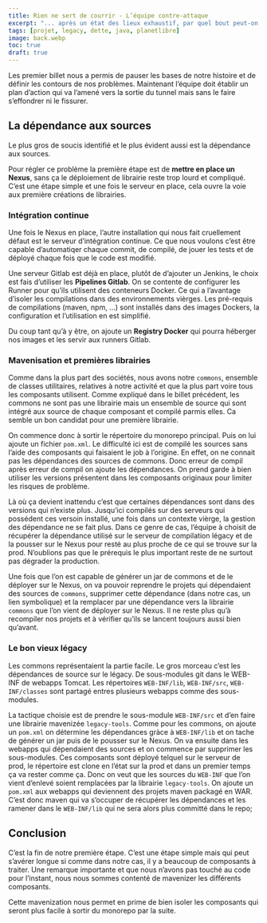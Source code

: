 ```yaml
---
title: Rien ne sert de courrir - L’équipe contre-attaque
excerpt: "... après un état des lieux exhaustif, par quel bout peut-on prendre les problèmes ..."
tags: [projet, legacy, dette, java, planetlibre]
image: back.webp
toc: true
draft: true
---
```


Les premier billet nous a permis de pauser les bases de notre histoire et de définir les contours de nos problèmes. Maintenant l’équipe doit établir un plan d’action qui va l’amené vers la sortie du tunnel mais sans le faire s’effondrer ni le fissurer.

## La dépendance aux sources
Le plus gros de soucis identifié et le plus évident aussi est la dépendance aux sources.

Pour régler ce problème la première étape est de **mettre en place un Nexus**, sans ça le déploiement de librairie reste trop lourd et compliqué. C’est une étape simple et une fois le serveur en place, cela ouvre la voie aux première créations de librairies.

### Intégration continue
Une fois le Nexus en place, l’autre installation qui nous fait cruellement défaut est le serveur d’intégration continue. Ce que nous voulons c’est être capable d’automatiqer chaque commit, de compilé, de jouer les tests et de déployé chaque fois que le code est modifié.

Une serveur Gitlab est déjà en place, plutôt de d’ajouter un Jenkins, le choix est fais d’utiliser les **Pipelines Gitlab**. On se contente de configurer les Runner pour qu’ils utilisent des conteneurs Docker. Ce qui a l’avantage d’isoler les compilations dans des environnements vièrges. Les pré-requis de compilations (maven, npm, ...) sont installés dans des images Dockers, la configuration et l’utilisation en est simplifié.

Du coup tant qu’à y être, on ajoute un **Registry Docker** qui pourra héberger nos images et les servir aux runners Gitlab.

### Mavenisation et premières librairies
Comme dans la plus part des sociétés, nous avons notre `commons`, ensemble de classes utilitaires, relatives à notre activité et que la plus part voire tous les composants utilisent. Comme expliqué dans le billet précédent, les commons ne sont pas une librairie mais un ensemble de source qui sont intégré aux source de chaque composant et compilé parmis elles. Ca semble un bon candidat pour une première librairie. 

On commence donc à sortir le répertoire du monorepo principal. Puis on lui ajoute un fichier `pom.xml`. Le difficulté ici est de compilé les sources sans l’aide des composants qui faisaient le job à l’origine. En effet, on ne connait pas les dépendances des sources de commons. Donc erreur de compil après erreur de compil on ajoute les dépendances. On prend garde à bien utiliser les versions présentent dans les composants originaux pour limiter les risques de problème.

Là où ça devient inattendu c’est que certaines dépendances sont dans des versions qui n’existe plus. Jusqu’ici compilés sur des serveurs qui possédent ces versoin installé, une fois dans un contexte vièrge, la gestion des dépendance ne se fait plus. Dans ce genre de cas, l’équipe à choisit de récupérer la dépendance utilisé sur le serveur de compilation légacy et de la pousser sur le Nexus pour resté au plus proche de ce qui se trouve sur la prod. N’oublions pas que le prérequis le plus important reste de ne surtout pas dégrader la production.

Une fois que l’on est capable de générer un jar de commons et de le déployer sur le Nexus, on va pouvoir reprendre le projets qui dépendaient des sources de `commons`, supprimer cette dépendance (dans notre cas, un lien symbolique) et la remplacer par une dépendance vers la librairie `commons` que l’on vient de déployer sur le Nexus. Il ne reste plus qu’à recompiler nos projets et à vérifier qu’ils se lancent toujours aussi bien qu’avant.

### Le bon vieux légacy
Les commons représentaient la partie facile. Le gros morceau c’est les dépendances de source sur le légacy. De sous-modules git dans le WEB-INF de webapps Tomcat. Les répertoires `WEB-INF/lib`, `WEB-INF/src`, `WEB-INF/classes` sont partagé entres plusieurs webapps comme des sous-modules.

La tactique choisie est de prendre le sous-module `WEB-INF/src` et d’en faire une librairie mavenizée `legacy-tools`. Comme pour les commons, on ajoute un `pom.xml` on détermine les dépendances gràce à `WEB-INF/lib` et on tache de générer un jar puis de le pousser sur le Nexus. On va ensuite dans les webapps qui dépendaient des sources et on commence par supprimer les sous-modules. Ces composants sont déployé telquel sur le serveur de prod, le répertoire est clone en l’état sur la prod et dans un premier temps ça va rester comme ça. Donc on veut que les sources du `WEB-INF` que l’on vient d’enlevé soient remplacées par la librairie `legacy-tools`. On ajoute un `pom.xml` aux webapps qui deviennent des projets maven packagé en WAR. C’est donc maven qui va s’occuper de récupérer les dépendances et les ramener dans le `WEB-INF/lib` qui ne sera alors plus committé dans le repo;

## Conclusion
C’est la fin de notre première étape. C’est une étape simple mais qui peut s’avérer longue si comme dans notre cas, il y a beaucoup de composants à traiter. Une remarque importante et que nous n’avons pas touché au code pour l’instant, nous nous sommes contenté de mavenizer les différents composants.

Cette mavenization nous permet en prime de bien isoler les composants qui seront plus facile à sortir du monorepo par la suite.